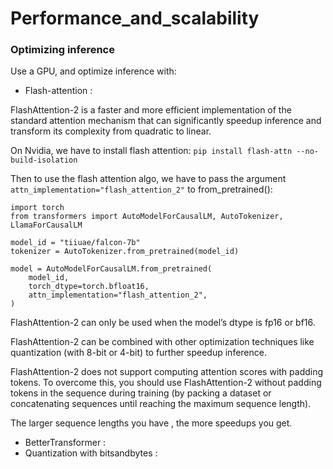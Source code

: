 # Performance_and_scalability

### Optimizing inference

Use a GPU, and optimize inference with:

- Flash-attention :

FlashAttention-2 is a faster and more efficient implementation of the standard attention mechanism that can significantly speedup inference and transform its complexity from quadratic to linear.

On Nvidia, we have to install flash attention:
```pip install flash-attn --no-build-isolation```

Then to use the flash attention algo, we have to pass the argument ```attn_implementation="flash_attention_2"``` to from_pretrained():
```
import torch
from transformers import AutoModelForCausalLM, AutoTokenizer, LlamaForCausalLM

model_id = "tiiuae/falcon-7b"
tokenizer = AutoTokenizer.from_pretrained(model_id)

model = AutoModelForCausalLM.from_pretrained(
    model_id,
    torch_dtype=torch.bfloat16,
    attn_implementation="flash_attention_2",
)
```

FlashAttention-2 can only be used when the model’s dtype is fp16 or bf16.

FlashAttention-2 can be combined with other optimization techniques like quantization (with 8-bit or 4-bit) to further speedup inference.

FlashAttention-2 does not support computing attention scores with padding tokens. To overcome this, you should use FlashAttention-2 without padding tokens in the sequence during training (by packing a dataset or concatenating sequences until reaching the maximum sequence length).

The larger sequence lengths you have , the more speedups you get.



- BetterTransformer :
- Quantization with bitsandbytes :
